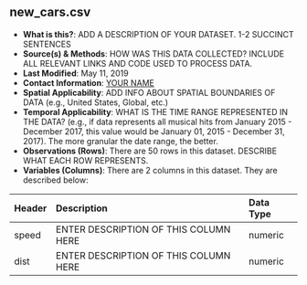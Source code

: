
## new\_cars.csv

  - **What is this?**: ADD A DESCRIPTION OF YOUR DATASET. 1-2 SUCCINCT
    SENTENCES
  - **Source(s) & Methods**: HOW WAS THIS DATA COLLECTED? INCLUDE ALL
    RELEVANT LINKS AND CODE USED TO PROCESS DATA.
  - **Last Modified**: May 11, 2019
  - **Contact Information**: [YOUR NAME](mailto:YOUR-EMAIL@pudding.cool)
  - **Spatial Applicability**: ADD INFO ABOUT SPATIAL BOUNDARIES OF DATA
    (e.g., United States, Global, etc.)
  - **Temporal Applicability**: WHAT IS THE TIME RANGE REPRESENTED IN
    THE DATA? (e.g., if data represents all musical hits from January
    2015 - December 2017, this value would be January 01, 2015 -
    December 31, 2017). The more granular the date range, the better.
  - **Observations (Rows)**: There are 50 rows in this dataset. DESCRIBE
    WHAT EACH ROW REPRESENTS.
  - **Variables (Columns)**: There are 2 columns in this dataset. They
    are described below:

| Header | Description                           | Data Type |
| :----- | :------------------------------------ | :-------- |
| speed  | ENTER DESCRIPTION OF THIS COLUMN HERE | numeric   |
| dist   | ENTER DESCRIPTION OF THIS COLUMN HERE | numeric   |
